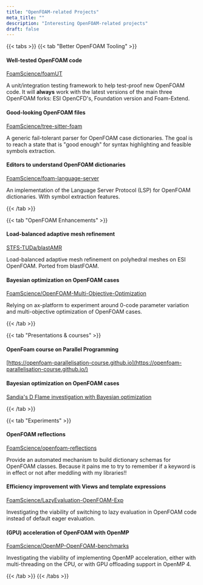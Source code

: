 ```yaml
---
title: "OpenFOAM-related Projects"
meta_title: ""
description: "Interesting OpenFOAM-related projects"
draft: false
---
```



{{< tabs >}}
{{< tab "Better OpenFOAM Tooling" >}}

#### <i class='fab fa-github'></i> Well-tested OpenFOAM code
[FoamScience/foamUT](https://github.com/FoamScience/foamUT)

A unit/integration testing framework to help test-proof new OpenFOAM code.
It will **always** work with the latest versions of the main three OpenFOAM
forks: ESI OpenCFD's, Foundation version and Foam-Extend.

#### <i class='fab fa-github'></i> Good-looking OpenFOAM files
[FoamScience/tree-sitter-foam](https://github.com/FoamScience/tree-sitter-foam)

A generic fail-tolerant parser for OpenFOAM case dictionaries. The goal is to reach a state
that is "good enough" for syntax highlighting and feasible symbols extraction.


#### <i class='fab fa-github'></i> Editors to understand OpenFOAM dictionaries
[FoamScience/foam-language-server](https://github.com/FoamScience/foam-language-server)

An implementation of the Language Server Protocol (LSP) for OpenFOAM dictionaries.
With symbol extraction features.

{{< /tab >}}

{{< tab "OpenFOAM Enhancements" >}}

#### <i class='fab fa-github'></i> Load-balanced adaptive mesh refinement
[STFS-TUDa/blastAMR](https://github.com/STFS-TUDa/blastAMR)

Load-balanced adaptive mesh refinement on polyhedral meshes on ESI OpenFOAM.
Ported from blastFOAM.

#### <i class='fab fa-github'></i> Bayesian optimization on OpenFOAM cases
[FoamScience/OpenFOAM-Multi-Objective-Optimization](https://github.com/FoamScience/OpenFOAM-Multi-Objective-Optimization)

Relying on ax-platform to experiment around 0-code parameter variation and
multi-objective optimization of OpenFOAM cases.

{{< /tab >}}

{{< tab "Presentations & courses" >}}

#### <i class='fab fa-web'></i> OpenFoam course on Parallel Programming
[https://openfoam-parallelisation-course.github.io](https://openfoam-parallelisation-course.github.io/)

#### <i class='fab fa-web'></i> Bayesian optimization on OpenFOAM cases
[Sandia's D Flame investigation with Bayesian optimization](https://foamscience.github.io/SandiaD-LTS-Bayesian-Optimization)

{{< /tab >}}

{{< tab "Experiments" >}}

#### <i class='fab fa-github'></i> OpenFOAM reflections
[FoamScience/openfoam-reflections](https://github.com/FoamScience/openfoam-reflections)

Provide an automated mechanism to build dictionary schemas for OpenFOAM classes. Because it pains
me to try to remember if a keyword is in effect or not after meddling with my libraries!!

#### <i class='fab fa-github'></i> Efficiency improvement with Views and template expressions
[FoamScience/LazyEvaluation-OpenFOAM-Exp](https://github.com/FoamScience/LazyEvaluation-OpenFOAM-Exp)

Investigating the viability of switching to lazy evaluation in OpenFOAM code instead of default eager evaluation.

#### <i class='fab fa-github'></i> (GPU) acceleration of OpenFOAM with OpenMP
[FoamScience/OpenMP-OpenFOAM-benchmarks](https://github.com/FoamScience/OpenMP-OpenFOAM-benchmarks)

Investigating the viability of implementing OpenMP acceleration, either with multi-threading on
the CPU, or with GPU offloading support in OpenMP 4.

{{< /tab >}}
{{< /tabs >}}
